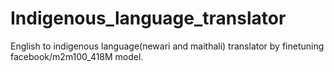 # Indigenous_language_translator
English to indigenous language(newari and maithali) translator by finetuning facebook/m2m100_418M model.
